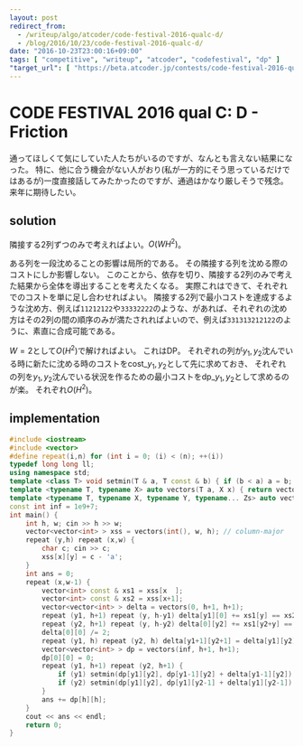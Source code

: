 ```yaml
---
layout: post
redirect_from:
  - /writeup/algo/atcoder/code-festival-2016-qualc-d/
  - /blog/2016/10/23/code-festival-2016-qualc-d/
date: "2016-10-23T23:00:16+09:00"
tags: [ "competitive", "writeup", "atcoder", "codefestival", "dp" ]
"target_url": [ "https://beta.atcoder.jp/contests/code-festival-2016-qualc/tasks/codefestival_2016_qualC_d" ]
---
```


# CODE FESTIVAL 2016 qual C: D - Friction

通ってほしくて気にしていた人たちがいるのですが、なんとも言えない結果になった。
特に、他に合う機会がない人がおり(私が一方的にそう思っているだけではあるが)一度直接話してみたかったのですが、通過はかなり厳しそうで残念。
来年に期待したい。

## solution

隣接する$2$列ずつのみで考えればよい。$O(WH^2)$。

ある列を一段沈めることの影響は局所的である。
その隣接する列を沈める際のコストにしか影響しない。
このことから、依存を切り、隣接する$2$列のみで考えた結果から全体を導出することを考えたくなる。
実際これはできて、それぞれでのコストを単に足し合わせればよい。
隣接する$2$列で最小コストを達成するような沈め方、例えば`11212122`や`33332222`のような、があれば、それぞれの沈め方はその$2$列の間の順序のみが満たされればよいので、例えば`331313212122`のように、素直に合成可能である。

$W = 2$として$O(H^2)$で解ければよい。
これはDP。
それぞれの列が$y_1,y_2$沈んでいる時に新たに沈める時のコストを$\mathrm{cost}\_{y_1,y_2}$として先に求めておき、
それぞれの列を$y_1,y_2$沈んでいる状況を作るための最小コストを$\mathrm{dp}\_{y_1,y_2}$として求めるのが楽。
それぞれ$O(H^2)$。

## implementation

``` c++
#include <iostream>
#include <vector>
#define repeat(i,n) for (int i = 0; (i) < (n); ++(i))
typedef long long ll;
using namespace std;
template <class T> void setmin(T & a, T const & b) { if (b < a) a = b; }
template <typename T, typename X> auto vectors(T a, X x) { return vector<T>(x, a); }
template <typename T, typename X, typename Y, typename... Zs> auto vectors(T a, X x, Y y, Zs... zs) { auto cont = vectors(a, y, zs...); return vector<decltype(cont)>(x, cont); }
const int inf = 1e9+7;
int main() {
    int h, w; cin >> h >> w;
    vector<vector<int> > xss = vectors(int(), w, h); // column-major
    repeat (y,h) repeat (x,w) {
        char c; cin >> c;
        xss[x][y] = c - 'a';
    }
    int ans = 0;
    repeat (x,w-1) {
        vector<int> const & xs1 = xss[x  ];
        vector<int> const & xs2 = xss[x+1];
        vector<vector<int> > delta = vectors(0, h+1, h+1);
        repeat (y1, h+1) repeat (y, h-y1) delta[y1][0] += xs1[y] == xs2[y1+y];
        repeat (y2, h+1) repeat (y, h-y2) delta[0][y2] += xs1[y2+y] == xs2[y];
        delta[0][0] /= 2;
        repeat (y1, h) repeat (y2, h) delta[y1+1][y2+1] = delta[y1][y2] - (xs1[h-y1-1] == xs2[h-y2-1]);
        vector<vector<int> > dp = vectors(inf, h+1, h+1);
        dp[0][0] = 0;
        repeat (y1, h+1) repeat (y2, h+1) {
            if (y1) setmin(dp[y1][y2], dp[y1-1][y2] + delta[y1-1][y2]);
            if (y2) setmin(dp[y1][y2], dp[y1][y2-1] + delta[y1][y2-1]);
        }
        ans += dp[h][h];
    }
    cout << ans << endl;
    return 0;
}
```
